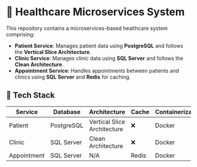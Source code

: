 # 🏥 Healthcare Microservices System

This repository contains a microservices-based healthcare system comprising:

- **Patient Service**: Manages patient data using **PostgreSQL** and follows the **Vertical Slice Architecture**.
- **Clinic Service**: Manages clinic data using **SQL Server** and follows the **Clean Architecture**.
- **Appointment Service**: Handles appointments between patients and clinics using **SQL Server** and **Redis** for caching.

## 🧰 Tech Stack

| Service       | Database   | Architecture             | Cache | Containerization | Orchestration |
|---------------|------------|--------------------------|-------|------------------|---------------|
| Patient       | PostgreSQL | Vertical Slice Architecture | ❌    | Docker           | Kubernetes    |
| Clinic        | SQL Server | Clean Architecture       | ❌    | Docker           | Kubernetes    |
| Appointment   | SQL Server | N/A                      | Redis | Docker           | Kubernetes    |

